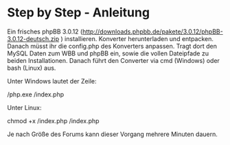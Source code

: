 Step by Step - Anleitung
====================

Ein frisches phpBB 3.0.12 (http://downloads.phpbb.de/pakete/3.0.12/phpBB-3.0.12-deutsch.zip ) installieren.
Konverter herunterladen und entpacken.
Danach müsst ihr die config.php des Konverters anpassen. Tragt dort den MySQL Daten zum WBB und phpBB ein, sowie die vollen Dateipfade zu beiden Installationen.
Danach führt den Converter via cmd (Windows) oder bash (Linux) aus.

Unter Windows lautet der Zeile:

<Pfad zur php.exe> /php.exe <Pfad zur Datei>/index.php

Unter Linux:

chmod +x <Pfad zur Datei>/index.php
<Pfad zur Datei>/index.php

Je nach Größe des Forums kann dieser Vorgang mehrere Minuten dauern.
